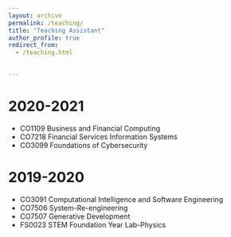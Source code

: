 ```yaml
---
layout: archive
permalink: /teaching/
title: "Teaching Assistant"
author_profile: true
redirect_from: 
  - /teaching.html
  

---
```

2020-2021
======
* CO1109 Business and Financial Computing
* CO7218 Financial Services Information Systems
* CO3099 Foundations of Cybersecurity

2019-2020
======
* CO3091 Computational Intelligence and Software Engineering
* CO7506 System-Re-engineering
* CO7507 Generative Development 
* FS0023 STEM Foundation Year Lab-Physics